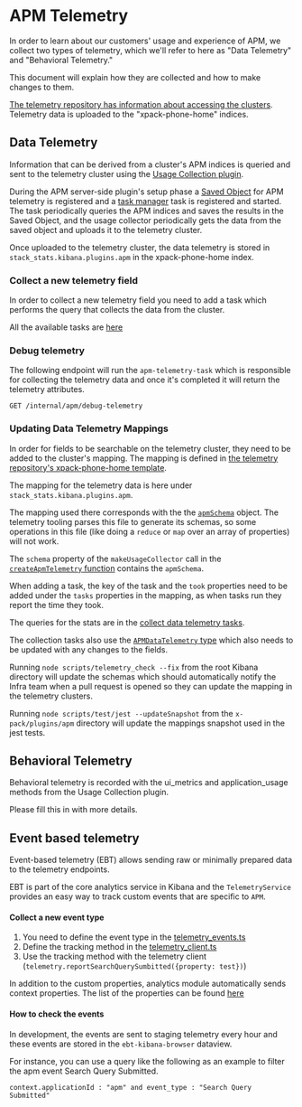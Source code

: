 # APM Telemetry

In order to learn about our customers' usage and experience of APM, we collect
two types of telemetry, which we'll refer to here as "Data Telemetry" and
"Behavioral Telemetry."

This document will explain how they are collected and how to make changes to
them.

[The telemetry repository has information about accessing the clusters](https://github.com/elastic/telemetry#i-just-want-to-see-the-data).
Telemetry data is uploaded to the "xpack-phone-home" indices.

## Data Telemetry

Information that can be derived from a cluster's APM indices is queried and sent
to the telemetry cluster using the
[Usage Collection plugin](../../../../src/plugins/usage_collection/README.mdx).

During the APM server-side plugin's setup phase a
[Saved Object](https://www.elastic.co/guide/en/kibana/master/managing-saved-objects.html)
for APM telemetry is registered and a
[task manager](../../task_manager/README.md) task is registered and started.
The task periodically queries the APM indices and saves the results in the Saved
Object, and the usage collector periodically gets the data from the saved object
and uploads it to the telemetry cluster.

Once uploaded to the telemetry cluster, the data telemetry is stored in
`stack_stats.kibana.plugins.apm` in the xpack-phone-home index.

### Collect a new telemetry field

In order to collect a new telemetry field you need to add a task which performs the query that collects the data from the cluster.

All the available tasks are [here](https://github.com/elastic/kibana/blob/ba84602455671f0f6175bbc0fd2e8f302c60bbe6/x-pack/plugins/apm/server/lib/apm_telemetry/collect_data_telemetry/tasks.ts)

### Debug telemetry

The following endpoint will run the `apm-telemetry-task` which is responsible for collecting the telemetry data and once it's completed it will return the telemetry attributes.

```
GET /internal/apm/debug-telemetry
```

### Updating Data Telemetry Mappings

In order for fields to be searchable on the telemetry cluster, they need to be
added to the cluster's mapping. The mapping is defined in
[the telemetry repository's xpack-phone-home template](https://github.com/elastic/telemetry/blob/master/config/templates/xpack-phone-home.json).

The mapping for the telemetry data is here under `stack_stats.kibana.plugins.apm`.

The mapping used there corresponds with the the [`apmSchema`](../server/lib/apm_telemetry/schema.ts) object. The telemetry tooling parses this file to generate its schemas, so some operations in this file (like doing a `reduce` or `map` over an array of properties) will not work.

The `schema` property of the `makeUsageCollector` call in the [`createApmTelemetry` function](../server/lib/apm_telemetry/index.ts) contains the `apmSchema`.

When adding a task, the key of the task and the `took` properties need to be added under the `tasks` properties in the mapping, as when tasks run they report the time they took.

The queries for the stats are in the [collect data telemetry tasks](../server/lib/apm_telemetry/collect_data_telemetry/tasks.ts).

The collection tasks also use the [`APMDataTelemetry` type](../server/lib/apm_telemetry/types.ts) which also needs to be updated with any changes to the fields.

Running `node scripts/telemetry_check --fix` from the root Kibana directory will update the schemas which should automatically notify the Infra team when a pull request is opened so they can update the mapping in the telemetry clusters.

Running `node scripts/test/jest --updateSnapshot` from the `x-pack/plugins/apm` directory will update the
mappings snapshot used in the jest tests.

## Behavioral Telemetry

Behavioral telemetry is recorded with the ui_metrics and application_usage methods from the Usage Collection plugin.

Please fill this in with more details.

## Event based telemetry

Event-based telemetry (EBT) allows sending raw or minimally prepared data to the telemetry endpoints.

EBT is part of the core analytics service in Kibana and the `TelemetryService` provides an easy way to track custom events that are specific to `APM`.

#### Collect a new event type

1. You need to define the event type in the [telemetry_events.ts](https://github.com/elastic/kibana/blob/4283802c195231f710be0d9870615fbc31382a31/x-pack/plugins/apm/public/services/telemetry/telemetry_events.ts#L36)
2. Define the tracking method in the [telemetry_client.ts](https://github.com/elastic/kibana/blob/4283802c195231f710be0d9870615fbc31382a31/x-pack/plugins/apm/public/services/telemetry/telemetry_client.ts#L18)
3. Use the tracking method with the telemetry client (`telemetry.reportSearchQuerySumbitted({property: test})`)

In addition to the custom properties, analytics module automatically sends context properties. The list of the properties can be found [here](https://docs.elastic.dev/telemetry/collection/event-based-telemetry-context#browser-context)

#### How to check the events

In development, the events are sent to staging telemetry every hour and these events are stored in the `ebt-kibana-browser` dataview.

For instance, you can use a query like the following as an example to filter the apm event Search Query Submitted.

```
context.applicationId : "apm" and event_type : "Search Query Submitted"
```
